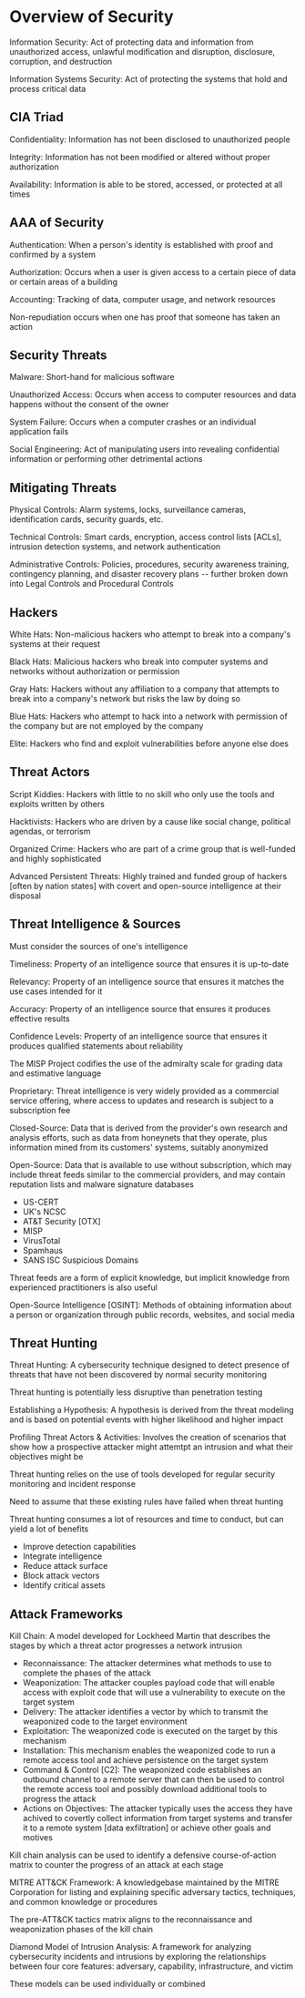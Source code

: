 # Overview of Security # 

Information Security: Act of protecting data and information from unauthorized access, unlawful modification and disruption, disclosure, corruption, and destruction 

Information Systems Security: Act of protecting the systems that hold and process critical data 

## CIA Triad ## 

Confidentiality: Information has not been disclosed to unauthorized people 

Integrity: Information has not been modified or altered without proper authorization 

Availability: Information is able to be stored, accessed, or protected at all times 

## AAA of Security ## 

Authentication: When a person's identity is established with proof and confirmed by a system 

Authorization: Occurs when a user is given access to a certain piece of data or certain areas of a building 

Accounting: Tracking of data, computer usage, and network resources 

Non-repudiation occurs when one has proof that someone has taken an action 

## Security Threats ## 

Malware: Short-hand for malicious software 

Unauthorized Access: Occurs when access to computer resources and data happens without the consent of the owner 

System Failure: Occurs when a computer crashes or an individual application fails 

Social Engineering: Act of manipulating users into revealing confidential information or performing other detrimental actions 

## Mitigating Threats ## 

Physical Controls: Alarm systems, locks, surveillance cameras, identification cards, security guards, etc. 

Technical Controls: Smart cards, encryption, access control lists [ACLs], intrusion detection systems, and network authentication 

Administrative Controls: Policies, procedures, security awareness training, contingency planning, and disaster recovery plans -- further broken down into Legal Controls and Procedural Controls 

## Hackers ## 

White Hats: Non-malicious hackers who attempt to break into a company's systems at their request 

Black Hats: Malicious hackers who break into computer systems and networks without authorization or permission 

Gray Hats: Hackers without any affiliation to a company that attempts to break into a company's network but risks the law by doing so 

Blue Hats: Hackers who attempt to hack into a network with permission of the company but are not employed by the company 

Elite: Hackers who find and exploit vulnerabilities before anyone else does 

## Threat Actors ## 

Script Kiddies: Hackers with little to no skill who only use the tools and exploits written by others 

Hacktivists: Hackers who are driven by a cause like social change, political agendas, or terrorism 

Organized Crime: Hackers who are part of a crime group that is well-funded and highly sophisticated 

Advanced Persistent Threats: Highly trained and funded group of hackers [often by nation states] with covert and open-source intelligence at their disposal 

## Threat Intelligence & Sources ## 

Must consider the sources of one's intelligence 

Timeliness: Property of an intelligence source that ensures it is up-to-date 

Relevancy: Property of an intelligence source that ensures it matches the use cases intended for it 

Accuracy: Property of an intelligence source that ensures it produces effective results 

Confidence Levels: Property of an intelligence source that ensures it produces qualified statements about reliability 

The MISP Project codifies the use of the admiralty scale for grading data and estimative language 

Proprietary: Threat intelligence is very widely provided as a commercial service offering, where access to updates and research is subject to a subscription fee 

Closed-Source: Data that is derived from the provider's own research and analysis efforts, such as data from honeynets that they operate, plus information mined from its customers' systems, suitably anonymized 

Open-Source: Data that is available to use without subscription, which may include threat feeds similar to the commercial providers, and may contain reputation lists and malware signature databases 
* US-CERT 
* UK's NCSC 
* AT&T Security [OTX] 
* MISP 
* VirusTotal 
* Spamhaus 
* SANS ISC Suspicious Domains 

Threat feeds are a form of explicit knowledge, but implicit knowledge from experienced practitioners is also useful 

Open-Source Intelligence [OSINT]: Methods of obtaining information about a person or organization through public records, websites, and social media 

## Threat Hunting ## 

Threat Hunting: A cybersecurity technique designed to detect presence of threats that have not been discovered by normal security monitoring 

Threat hunting is potentially less disruptive than penetration testing 

Establishing a Hypothesis: A hypothesis is derived from the threat modeling and is based on potential events with higher likelihood and higher impact 

Profiling Threat Actors & Activities: Involves the creation of scenarios that show how a prospective attacker might attemtpt an intrusion and what their objectives might be 

Threat hunting relies on the use of tools developed for regular security monitoring and incident response 

Need to assume that these existing rules have failed when threat hunting 

Threat hunting consumes a lot of resources and time to conduct, but can yield a lot of benefits 
* Improve detection capabilities 
* Integrate intelligence 
* Reduce attack surface 
* Block attack vectors 
* Identify critical assets 

## Attack Frameworks ## 

Kill Chain: A model developed for Lockheed Martin that describes the stages by which a threat actor progresses a network intrusion 
* Reconnaissance: The attacker determines what methods to use to complete the phases of the attack 
* Weaponization: The attacker couples payload code that will enable access with exploit code that will use a vulnerability to execute on the target system 
* Delivery: The attacker identifies a vector by which to transmit the weaponized code to the target environment 
* Exploitation: The weaponized code is executed on the target by this mechanism 
* Installation: This mechanism enables the weaponized code to run a remote access tool and achieve persistence on the target system 
* Command & Control [C2]: The weaponized code establishes an outbound channel to a remote server that can then be used to control the remote access tool and possibly download additional tools to progress the attack 
* Actions on Objectives: The attacker typically uses the access they have achived to covertly collect information from target systems and transfer it to a remote system [data exfiltration] or achieve other goals and motives 

Kill chain analysis can be used to identify a defensive course-of-action matrix to counter the progress of an attack at each stage 

MITRE ATT&CK Framework: A knowledgebase maintained by the MITRE Corporation for listing and explaining specific adversary tactics, techniques, and common knowledge or procedures 

The pre-ATT&CK tactics matrix aligns to the reconnaissance and weaponization phases of the kill chain 

Diamond Model of Intrusion Analysis: A framework for analyzing cybersecurity incidents and intrusions by exploring the relationships between four core features: adversary, capability, infrastructure, and victim 

These models can be used individually or combined 